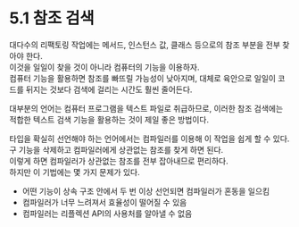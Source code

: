 # 5.1 참조 검색

대다수의 리팩토링 작업에는 메서드, 인스턴스 값, 클래스 등으로의 참조 부분을 전부 찾아야 한다.  
이것을 일일이 찾을 것이 아니라 컴퓨터의 기능을 이용하자.  
컴퓨터 기능을 활용하면 참조를 빠뜨릴 가능성이 낮아지며, 대체로 육안으로 일일이 코드를 뒤지는 것보다 검색에 걸리는 시간도 훨씬 줄어든다.

대부분의 언어는 컴퓨터 프로그램을 텍스트 파일로 취급하므로, 이러한 참조 검색에는 적합한 텍스트 검색 기능을 활용하는 것이 제일 좋은 방법이다.

타입을 확실히 선언해야 하는 언어에서는 컴파일러를 이용해 이 작업을 쉽게 할 수 있다.  
구 기능을 삭제하고 컴파일러에게 상관없는 참조를 찾게 하면 된다.  
이렇게 하면 컴파일러가 상관없는 참조를 전부 잡아내므로 편리하다.  
하지만 이 기법에는 몇 가지 문제가 있다.

- 어떤 기능이 상속 구조 안에서 두 번 이상 선언되면 컴파일러가 혼동을 일으킴
- 컴파일러가 너무 느려져서 효율성이 떨어질 수 있음
- 컴파일러는 리플렉션 API의 사용처를 알아낼 수 없음
